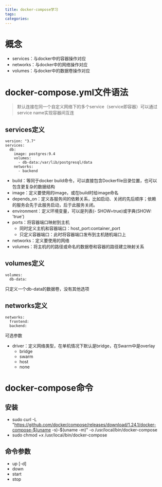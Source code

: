 ```yaml
---
title: docker-compose学习
tags:
categories:
---
```

# 概念
* services：与docker中的容器操作对应
* networks：与docker中的网络操作对应
* volumes：与docker中的数据卷操作对应

# docker-compose.yml文件语法
>默认连接在同一个自定义网络下的多个service（service即容器）可以通过service name实现容器间互连

## services定义
```
version: "3.7"
services:
  db:
    image: postgres:9.4
    volumes:
      - db-data:/var/lib/postgresql/data
    networks:
      - backend
```

* build：等同于docker build命令，可以直接包含Dockerfile目录位置，也可以包含更复杂的数据结构
* image：定义要使用的image，或在build时给image命名
* depends_on：定义各服务间的依赖关系，比如启动、关闭的先后顺序；依赖的服务会先于此服务启动，后于此服务关闭。
* environment：定义环境变量，可以是列表(- SHOW=true)或字典(SHOW: 'true')
* ports：将容器端口映射到主机
    - 同时定义主机和容器端口：host_port:container_port
    - 只定义容器端口：此时将容器端口发布到主机随机端口上
* networks：定义要使用的网络
* volumes：将主机的的路径或命名的数据卷和容器的路径建立映射关系

## volumes定义
```
volumes:
  db-data:
```
只定义一个db-data的数据卷，没有其他选项

## networks定义
```
networks:
  frontend:
  backend:
```

可选参数

* driver：定义网络类型，在单机情况下默认是bridge，在Swarm中是overlay
    - bridge
    - swarm
    - host
    - none

# docker-compose命令
## 安装
* sudo curl -L "https://github.com/docker/compose/releases/download/1.24.1/docker-compose-$(uname -s)-$(uname -m)" -o /usr/local/bin/docker-compose
* sudo chmod +x /usr/local/bin/docker-compose

## 命令参数
* up [-d]
* down
* start
* stop
